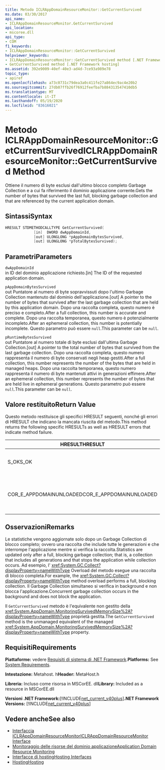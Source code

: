 ```yaml
---
title: Metodo ICLRAppDomainResourceMonitor::GetCurrentSurvived
ms.date: 03/30/2017
api_name:
- ICLRAppDomainResourceMonitor.GetCurrentSurvived
api_location:
- mscoree.dll
api_type:
- COM
f1_keywords:
- ICLRAppDomainResourceMonitor::GetCurrentSurvived
helpviewer_keywords:
- ICLRAppDomainResourceMonitor::GetCurrentSurvived method [.NET Framework hosting]
- GetCurrentSurvived method [.NET Framework hosting]
ms.assetid: 392e9009-40ef-40e3-ad4d-7ce93a989e78
topic_type:
- apiref
ms.openlocfilehash: a73c0731c79dea3a0c411fe27a864ec9ac4e20b2
ms.sourcegitcommit: 27db07ffb26f76912feefba7b884313547410db5
ms.translationtype: MT
ms.contentlocale: it-IT
ms.lasthandoff: 05/19/2020
ms.locfileid: "83616021"
---
```

# <a name="iclrappdomainresourcemonitorgetcurrentsurvived-method"></a><span data-ttu-id="bcbc1-102">Metodo ICLRAppDomainResourceMonitor::GetCurrentSurvived</span><span class="sxs-lookup"><span data-stu-id="bcbc1-102">ICLRAppDomainResourceMonitor::GetCurrentSurvived Method</span></span>
<span data-ttu-id="bcbc1-103">Ottiene il numero di byte esclusi dall'ultimo blocco completo Garbage Collection e a cui fa riferimento il dominio applicazione corrente.</span><span class="sxs-lookup"><span data-stu-id="bcbc1-103">Gets the number of bytes that survived the last full, blocking garbage collection and that are referenced by the current application domain.</span></span>  
  
## <a name="syntax"></a><span data-ttu-id="bcbc1-104">Sintassi</span><span class="sxs-lookup"><span data-stu-id="bcbc1-104">Syntax</span></span>  
  
```cpp  
HRESULT STDMETHODCALLTYPE GetCurrentSurvived(  
             [in]  DWORD dwAppDomainId,  
             [out] ULONGLONG *pAppDomainBytesSurvived,  
             [out] ULONGLONG *pTotalBytesSurvived);  
```  
  
## <a name="parameters"></a><span data-ttu-id="bcbc1-105">Parametri</span><span class="sxs-lookup"><span data-stu-id="bcbc1-105">Parameters</span></span>  
 `dwAppDomainId`  
 <span data-ttu-id="bcbc1-106">in ID del dominio applicazione richiesto.</span><span class="sxs-lookup"><span data-stu-id="bcbc1-106">[in] The ID of the requested application domain.</span></span>  
  
 `pAppDomainBytesSurvived`  
 <span data-ttu-id="bcbc1-107">out Puntatore al numero di byte sopravvissuti dopo l'ultimo Garbage Collection mantenuto dal dominio dell'applicazione.</span><span class="sxs-lookup"><span data-stu-id="bcbc1-107">[out] A pointer to the number of bytes that survived after the last garbage collection that are held by this application domain.</span></span> <span data-ttu-id="bcbc1-108">Dopo una raccolta completa, questo numero è preciso e completo.</span><span class="sxs-lookup"><span data-stu-id="bcbc1-108">After a full collection, this number is accurate and complete.</span></span> <span data-ttu-id="bcbc1-109">Dopo una raccolta temporanea, questo numero è potenzialmente incompleto.</span><span class="sxs-lookup"><span data-stu-id="bcbc1-109">After an ephemeral collection, this number is potentially incomplete.</span></span> <span data-ttu-id="bcbc1-110">Questo parametro può essere `null`.</span><span class="sxs-lookup"><span data-stu-id="bcbc1-110">This parameter can be `null`.</span></span>  
  
 `pRuntimeBytesSurvived`  
 <span data-ttu-id="bcbc1-111">out Puntatore al numero totale di byte esclusi dall'ultima Garbage Collection.</span><span class="sxs-lookup"><span data-stu-id="bcbc1-111">[out] A pointer to the total number of bytes that survived from the last garbage collection.</span></span> <span data-ttu-id="bcbc1-112">Dopo una raccolta completa, questo numero rappresenta il numero di byte conservati negli heap gestiti.</span><span class="sxs-lookup"><span data-stu-id="bcbc1-112">After a full collection, this number represents the number of the bytes that are held in managed heaps.</span></span> <span data-ttu-id="bcbc1-113">Dopo una raccolta temporanea, questo numero rappresenta il numero di byte mantenuti attivi in generazioni effimere.</span><span class="sxs-lookup"><span data-stu-id="bcbc1-113">After an ephemeral collection, this number represents the number of bytes that are held live in ephemeral generations.</span></span> <span data-ttu-id="bcbc1-114">Questo parametro può essere `null`.</span><span class="sxs-lookup"><span data-stu-id="bcbc1-114">This parameter can be `null`.</span></span>  
  
## <a name="return-value"></a><span data-ttu-id="bcbc1-115">Valore restituito</span><span class="sxs-lookup"><span data-stu-id="bcbc1-115">Return Value</span></span>  
 <span data-ttu-id="bcbc1-116">Questo metodo restituisce gli specifici HRESULT seguenti, nonché gli errori di HRESULT che indicano la mancata riuscita del metodo.</span><span class="sxs-lookup"><span data-stu-id="bcbc1-116">This method returns the following specific HRESULTs as well as HRESULT errors that indicate method failure.</span></span>  
  
|<span data-ttu-id="bcbc1-117">HRESULT</span><span class="sxs-lookup"><span data-stu-id="bcbc1-117">HRESULT</span></span>|<span data-ttu-id="bcbc1-118">Description</span><span class="sxs-lookup"><span data-stu-id="bcbc1-118">Description</span></span>|  
|-------------|-----------------|  
|<span data-ttu-id="bcbc1-119">S_OK</span><span class="sxs-lookup"><span data-stu-id="bcbc1-119">S_OK</span></span>|<span data-ttu-id="bcbc1-120">Metodo completato correttamente.</span><span class="sxs-lookup"><span data-stu-id="bcbc1-120">The method completed successfully.</span></span>|  
|<span data-ttu-id="bcbc1-121">COR_E_APPDOMAINUNLOADED</span><span class="sxs-lookup"><span data-stu-id="bcbc1-121">COR_E_APPDOMAINUNLOADED</span></span>|<span data-ttu-id="bcbc1-122">Il dominio applicazione è stato scaricato o non esiste.</span><span class="sxs-lookup"><span data-stu-id="bcbc1-122">The application domain has been unloaded or does not exist.</span></span>|  
  
## <a name="remarks"></a><span data-ttu-id="bcbc1-123">Osservazioni</span><span class="sxs-lookup"><span data-stu-id="bcbc1-123">Remarks</span></span>  
 <span data-ttu-id="bcbc1-124">Le statistiche vengono aggiornate solo dopo un Garbage Collection di blocco completo; ovvero una raccolta che include tutte le generazioni e che interrompe l'applicazione mentre si verifica la raccolta.</span><span class="sxs-lookup"><span data-stu-id="bcbc1-124">Statistics are updated only after a full, blocking garbage collection; that is, a collection that includes all generations and that stops the application while collection occurs.</span></span> <span data-ttu-id="bcbc1-125">Ad esempio, l' <xref:System.GC.Collect?displayProperty=nameWithType> Overload del metodo esegue una raccolta di blocco completa.</span><span class="sxs-lookup"><span data-stu-id="bcbc1-125">For example, the <xref:System.GC.Collect?displayProperty=nameWithType> method overload performs a full, blocking collection.</span></span> <span data-ttu-id="bcbc1-126">Il Garbage Collection simultaneo si verifica in background e non blocca l'applicazione.</span><span class="sxs-lookup"><span data-stu-id="bcbc1-126">Concurrent garbage collection occurs in the background and does not block the application.</span></span>  
  
 <span data-ttu-id="bcbc1-127">Il `GetCurrentSurvived` metodo è l'equivalente non gestito della <xref:System.AppDomain.MonitoringSurvivedMemorySize%2A?displayProperty=nameWithType> proprietà gestita.</span><span class="sxs-lookup"><span data-stu-id="bcbc1-127">The `GetCurrentSurvived` method is the unmanaged equivalent of the managed <xref:System.AppDomain.MonitoringSurvivedMemorySize%2A?displayProperty=nameWithType> property.</span></span>  
  
## <a name="requirements"></a><span data-ttu-id="bcbc1-128">Requisiti</span><span class="sxs-lookup"><span data-stu-id="bcbc1-128">Requirements</span></span>  
 <span data-ttu-id="bcbc1-129">**Piattaforme:** vedere [Requisiti di sistema di .NET Framework](../../get-started/system-requirements.md).</span><span class="sxs-lookup"><span data-stu-id="bcbc1-129">**Platforms:** See [System Requirements](../../get-started/system-requirements.md).</span></span>  
  
 <span data-ttu-id="bcbc1-130">**Intestazione:** Metahost. h</span><span class="sxs-lookup"><span data-stu-id="bcbc1-130">**Header:** MetaHost.h</span></span>  
  
 <span data-ttu-id="bcbc1-131">**Libreria:** Incluso come risorsa in MSCorEE. dll</span><span class="sxs-lookup"><span data-stu-id="bcbc1-131">**Library:** Included as a resource in MSCorEE.dll</span></span>  
  
 <span data-ttu-id="bcbc1-132">**Versioni .NET Framework:**[!INCLUDE[net_current_v40plus](../../../../includes/net-current-v40plus-md.md)]</span><span class="sxs-lookup"><span data-stu-id="bcbc1-132">**.NET Framework Versions:** [!INCLUDE[net_current_v40plus](../../../../includes/net-current-v40plus-md.md)]</span></span>  
  
## <a name="see-also"></a><span data-ttu-id="bcbc1-133">Vedere anche</span><span class="sxs-lookup"><span data-stu-id="bcbc1-133">See also</span></span>

- [<span data-ttu-id="bcbc1-134">Interfaccia ICLRAppDomainResourceMonitor</span><span class="sxs-lookup"><span data-stu-id="bcbc1-134">ICLRAppDomainResourceMonitor Interface</span></span>](iclrappdomainresourcemonitor-interface.md)
- [<span data-ttu-id="bcbc1-135">Monitoraggio delle risorse del dominio applicazione</span><span class="sxs-lookup"><span data-stu-id="bcbc1-135">Application Domain Resource Monitoring</span></span>](../../../standard/garbage-collection/app-domain-resource-monitoring.md)
- [<span data-ttu-id="bcbc1-136">Interfacce di hosting</span><span class="sxs-lookup"><span data-stu-id="bcbc1-136">Hosting Interfaces</span></span>](hosting-interfaces.md)
- [<span data-ttu-id="bcbc1-137">Hosting</span><span class="sxs-lookup"><span data-stu-id="bcbc1-137">Hosting</span></span>](index.md)
